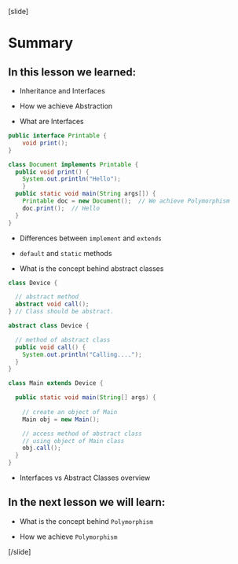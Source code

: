 [slide]
# Summary


## In this lesson we learned:

- Inheritance and Interfaces

- How we achieve Abstraction

- What are Interfaces

``` java
public interface Printable {
    void print();
}
```

``` java
class Document implements Printable {  
  public void print() { 
    System.out.println("Hello"); 
    }
  public static void main(String args[]) {
    Printable doc = new Document();  // We achieve Polymorphism
    doc.print();  // Hello
  }
}
```

- Differences between `implement` and `extends`

- `default` and `static` methods

- What is the concept behind abstract classes

``` java
class Device {

  // abstract method
  abstract void call();
} // Class should be abstract.

abstract class Device {

  // method of abstract class
  public void call() {
    System.out.println("Calling....");
  }
}

class Main extends Device {

  public static void main(String[] args) {
    
    // create an object of Main
    Main obj = new Main();

    // access method of abstract class
    // using object of Main class
    obj.call();
  }
}
```

- Interfaces vs Abstract Classes overview

## In the next lesson we will learn:

- What is the concept behind `Polymorphism`

- How we achieve `Polymorphism`



[/slide]